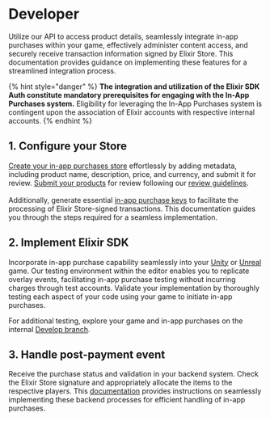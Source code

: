 # Developer

Utilize our API to access product details, seamlessly integrate in-app purchases within your game, effectively administer content access, and securely receive transaction information signed by Elixir Store. This documentation provides guidance on implementing these features for a streamlined integration process.

{% hint style="danger" %}
**The integration and utilization of the Elixir SDK Auth constitute mandatory prerequisites for engaging with the In-App Purchases system.** Eligibility for leveraging the In-App Purchases system is contingent upon the association of Elixir accounts with respective internal accounts.
{% endhint %}

## 1. Configure your Store

[Create your in-app purchases store](./#1.-configure-your-store) effortlessly by adding metadata, including product name, description, price, and currency, and submit it for review. [Submit your products](submit-product.md) for review following our [review guidelines](../review-guidelines.md).\
\
Additionally, generate essential [in-app purchase keys](client-integration.md) to facilitate the processing of Elixir Store-signed transactions. This documentation guides you through the steps required for a seamless implementation.

## 2. Implement Elixir SDK

Incorporate in-app purchase capability seamlessly into your [Unity](broken-reference) or [Unreal](../../../sdk/unreal-engine.md) game. Our testing environment within the editor enables you to replicate overlay events, facilitating in-app purchase testing without incurring charges through test accounts. Validate your implementation by thoroughly testing each aspect of your code using your game to initiate in-app purchases.

For additional testing, explore your game and in-app purchases on the internal [Develop branch](../../management/version-control/).&#x20;

## 3. Handle post-payment event

Receive the purchase status and validation in your backend system. Check the Elixir Store signature and appropriately allocate the items to the respective players. This [documentation](handle-post-payments.md) provides instructions on seamlessly implementing these backend processes for efficient handling of in-app purchases.





